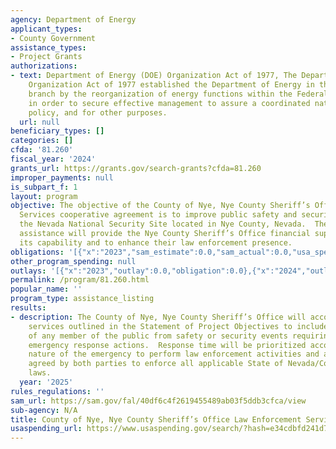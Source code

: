 ```yaml
---
agency: Department of Energy
applicant_types:
- County Government
assistance_types:
- Project Grants
authorizations:
- text: Department of Energy (DOE) Organization Act of 1977, The Department of Energy
    Organization Act of 1977 established the Department of Energy in the executive
    branch by the reorganization of energy functions within the Federal Government
    in order to secure effective management to assure a coordinated national energy
    policy, and for other purposes.
  url: null
beneficiary_types: []
categories: []
cfda: '81.260'
fiscal_year: '2024'
grants_url: https://grants.gov/search-grants?cfda=81.260
improper_payments: null
is_subpart_f: 1
layout: program
objective: The objective of the County of Nye, Nye County Sheriff’s Office Law Enforcement
  Services cooperative agreement is to improve public safety and security at and surrounding
  the Nevada National Security Site located in Nye County, Nevada.  The financial
  assistance will provide the Nye County Sheriff’s Office financial support to increase
  its capability and to enhance their law enforcement presence.
obligations: '[{"x":"2023","sam_estimate":0.0,"sam_actual":0.0,"usa_spending_actual":0.0},{"x":"2024","sam_estimate":0.0,"sam_actual":0.0,"usa_spending_actual":0.0},{"x":"2025","sam_estimate":0.0,"sam_actual":100000.0,"usa_spending_actual":0.0}]'
other_program_spending: null
outlays: '[{"x":"2023","outlay":0.0,"obligation":0.0},{"x":"2024","outlay":0.0,"obligation":0.0},{"x":"2025","outlay":0.0,"obligation":0.0}]'
permalink: /program/81.260.html
popular_name: ''
program_type: assistance_listing
results:
- description: The County of Nye, Nye County Sheriff’s Office will accomplish the
    services outlined in the Statement of Project Objectives to include the protection
    of any member of the public from safety or security events requiring routine or
    emergency response actions.  Response time will be prioritized according to the
    nature of the emergency to perform law enforcement activities and as mutually
    agreed by both parties to enforce all applicable State of Nevada/County of Nye
    laws.
  year: '2025'
rules_regulations: ''
sam_url: https://sam.gov/fal/40df6c4f2619455489ab03f5ddb3cfca/view
sub-agency: N/A
title: County of Nye, Nye County Sheriff’s Office Law Enforcement Services
usaspending_url: https://www.usaspending.gov/search/?hash=e34cdbfd241d77006700ec25a55c352d
---
```

